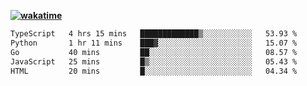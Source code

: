 **[![wakatime](https://wakatime.com/badge/user/87646243-158a-4241-a3cb-668e1fa2dbb8.svg)](https://wakatime.com/@87646243-158a-4241-a3cb-668e1fa2dbb8?style=plastic)**

<!--START_SECTION:waka-->

```txt
TypeScript   4 hrs 15 mins   █████████████▒░░░░░░░░░░░   53.93 %
Python       1 hr 11 mins    ███▓░░░░░░░░░░░░░░░░░░░░░   15.07 %
Go           40 mins         ██░░░░░░░░░░░░░░░░░░░░░░░   08.57 %
JavaScript   25 mins         █▒░░░░░░░░░░░░░░░░░░░░░░░   05.43 %
HTML         20 mins         █░░░░░░░░░░░░░░░░░░░░░░░░   04.34 %
```

<!--END_SECTION:waka-->
